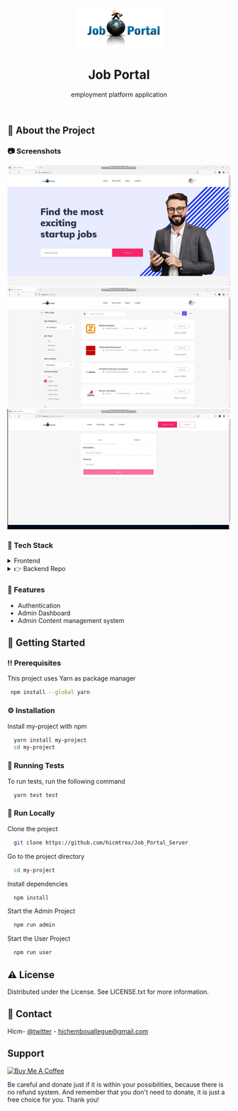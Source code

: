 <div align="center">

  <img   src="./assets/images/logo.png" alt="logo" width="200" height="auto" />
  <h1 >Job Portal </h1>
  
  <p>
    employment platform application
  </p>
  
</div>

<br />

<!-- About the Project -->

## :star2: About the Project

<!-- Screenshots -->

### :camera: Screenshots

<div align="center"> 
  <img  alt="angular" src="./assets/gifs/1.gif" loading="lazy" />
</div>

<div align="center"> 
  <img  alt="angular"  src="./assets/gifs/2.gif"  loading="lazy"/>
</div>

<div align="center"> 
  <img  alt="angular"  src="./assets/gifs/3.gif"  loading="lazy" />
</div>
<!-- TechStack -->

### :space_invader: Tech Stack

<details>
  <summary>Frontend</summary>
  <ul>
    <li><a href="https://angular.io/">Angular</a></li>
    <li><a href="https://material.angular.io/">Ngx Bootstrap</a></li>
    <li><a href="https://rxjs.dev/">Ngrx</a></li>
  </ul>
</details>

<details>
  <summary>👉 Backend Repo</summary>
     <ul>
  <a href="https://github.com/hicmtrex/Job_Portal_Server">jobportal-backend</a>
     </ul>
  
</details>

<!-- Features -->

### :dart: Features

- Authentication
- Admin Dashboard
- Admin Content management system

## :toolbox: Getting Started

<!-- Prerequisites -->

### :bangbang: Prerequisites

This project uses Yarn as package manager

```bash
 npm install --global yarn
```

<!-- Installation -->

### :gear: Installation

Install my-project with npm

```bash
  yarn install my-project
  cd my-project
```

<!-- Running Tests -->

### :test_tube: Running Tests

To run tests, run the following command

```bash
  yarn test test
```

<!-- Run Locally -->

### :running: Run Locally

Clone the project

```bash
  git clone https://github.com/hicmtrex/Job_Portal_Server
```

Go to the project directory

```bash
  cd my-project
```

Install dependencies

```bash
  npm install
```

Start the Admin Project

```bash
  npm run admin
```

Start the User Project

```bash
  npm run user
```

<!-- License -->

## :warning: License

Distributed under the License. See LICENSE.txt for more information.

<!-- Contact -->

## :handshake: Contact

Hicm- [@twitter](https://twitter.com/hicmtrex) - hichembouallegue@gmail.com

<!-- Project Link: [https://mean-shop.vercel.app/](https://mean-shop.vercel.app/) -->

## Support

<a href="https://www.buymeacoffee.com/hicmtrex" target="_blank" style="display: inline-block !important;"><img src="https://cdn.buymeacoffee.com/buttons/v2/default-green.png" alt="Buy Me A Coffee" height="41" width="174"></a>

Be careful and donate just if it is within your possibilities, because there is no refund system. And remember that you don't need to donate, it is just a free choice for you. Thank you!
